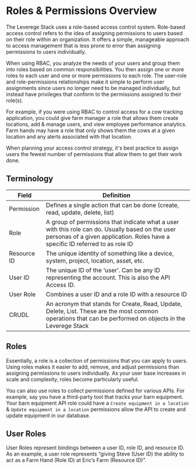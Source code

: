# Roles & Permissions Overview

The Leverege Stack uses a role-based access control system. Role-based access control refers to the idea of assigning permissions to users based on their role within an organization. It offers a simple, manageable approach to access management that is less prone to error than assigning permissions to users individually.

When using RBAC, you analyze the needs of your users and group them into roles based on common responsibilities. You then assign one or more roles to each user and one or more permissions to each role. The user-role and role-permissions relationships make it simple to perform user assignments since users no longer need to be managed individually, but instead have privileges that conform to the permissions assigned to their role(s).

For example, if you were using RBAC to control access for a cow tracking application, you could give farm manager a role that allows them create locations, add & manage users, and view employee performance analytics. Farm hands may have a role that only shows them the cows at a given location and any alerts associated with that location. 

When planning your access control strategy, it's best practice to assign users the fewest number of permissions that allow them to get their work done.


## Terminology

| Field | Definition |
|-------|---------------|
| Permission | Defines a single action that can be done (create, read, update, delete, list) |
| Role | A group of permissions that indicate what a user with this role can do. Usually based on the user personas of a given application. Roles have a specific ID referred to as role ID |
| Resource ID | The unique identity of something like a device, system, project, location, asset, etc.  |
| User ID | The unique ID of the ‘user’. Can be any ID representing the account. This is also the API Access ID. |
| User Role | Combines a user ID and a role ID with a resource ID |
| CRUDL | An acronym that stands for Create, Read, Update, Delete, List. These are the most common operations that can be performed on objects in the Leverege Stack |

## Roles

Essentially, a role is a collection of permissions that you can apply to users. Using roles makes it easier to add, remove, and adjust permissions than assigning permissions to users individually. As your user base increases in scale and complexity, roles become particularly useful.

You can also use roles to collect permissions defined for various APIs. For example, say you have a third-party tool that tracks your barn equipment. Your barn equipment API role could have a `Create equipment in a location` &  `Update equipment in a location` permissions allow the API to create and update equipment in our database.


## User Roles

User Roles represent bindings between a user ID, role ID, and resource ID. As an example, a user role represents “giving Steve (User ID) the ability to act as a Farm Hand (Role ID) at Eric’s Farm (Resource ID)”. 
